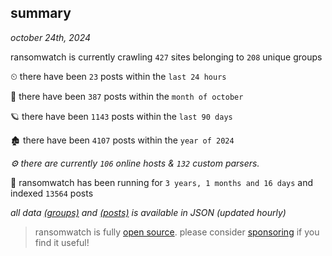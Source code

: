 
## summary
_october 24th, 2024_

ransomwatch is currently crawling `427` sites belonging to `208` unique groups

⏲ there have been `23` posts within the `last 24 hours`

🦈 there have been `387` posts within the `month of october`

🪐 there have been `1143` posts within the `last 90 days`

🏚 there have been `4107` posts within the `year of 2024`

_⚙️ there are currently `106` online hosts & `132` custom parsers._

🦕 ransomwatch has been running for `3 years, 1 months and 16 days` and indexed `13564` posts

_all data  [(groups)](http://ransomwhat.telemetry.ltd/groups) and [(posts)](http://ransomwhat.telemetry.ltd/posts) is available in JSON (updated hourly)_

> ransomwatch is fully [open source](https://github.com/joshhighet/ransomwatch#ransomwatch--). please consider [sponsoring](https://github.com/sponsors/joshhighet) if you find it useful!

